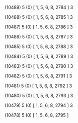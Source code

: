 (10489) 5 (0) [ 1, 5, 6, 8, 2784 ] 3 


(10488) 5 (0) [ 1, 5, 6, 8, 2785 ] 3 


(10487) 5 (0) [ 1, 5, 6, 8, 2786 ] 3 


(10486) 5 (0) [ 1, 5, 6, 8, 2787 ] 3 


(10485) 5 (0) [ 1, 5, 6, 8, 2788 ] 3 


(10484) 5 (0) [ 1, 5, 6, 8, 2789 ] 3 


(10483) 5 (0) [ 1, 5, 6, 8, 2790 ] 3 


(10482) 5 (0) [ 1, 5, 6, 8, 2791 ] 3 


(10481) 5 (0) [ 1, 5, 6, 8, 2792 ] 3 


(10480) 5 (0) [ 1, 5, 6, 8, 2793 ] 3 


(10479) 5 (0) [ 1, 5, 6, 8, 2794 ] 3 


(10478) 5 (0) [ 1, 5, 6, 8, 2795 ]  

